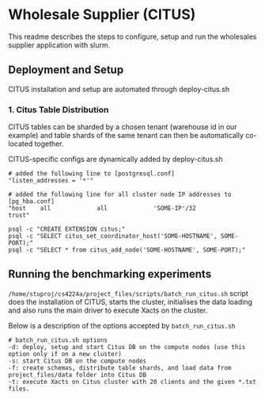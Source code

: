 # Wholesale Supplier (CITUS)

This readme describes the steps to configure, setup and run the wholesales supplier application with slurm.

## Deployment and Setup

CITUS installation and setup are automated through deploy-citus.sh

### 1. Citus Table Distribution

CITUS tables can be sharded by a chosen tenant (warehouse id in our example) and table shards of the same tenant can then be automatically co-located together.

CITUS-specific configs are dynamically added by deploy-citus.sh

```
# added the following line to [postgresql.conf]
"listen_addresses = '*'"

# added the following line for all cluster node IP addresses to [pg_hba.conf]
"host    all             all             'SOME-IP'/32              trust"

psql -c "CREATE EXTENSION citus;"
psql -c "SELECT citus_set_coordinator_host('SOME-HOSTNAME', SOME-PORT);"
psql -c "SELECT * from citus_add_node('SOME-HOSTNAME', SOME-PORT);"
```

## Running the benchmarking experiments

`/home/stuproj/cs4224a/project_files/scripts/batch_run_citus.sh` script does the installation of CITUS, starts the cluster, initialises the data loading and also runs the main driver to execute Xacts on the cluster.

Below is a description of the options accepted by `batch_run_citus.sh`

```
# batch_run_citus.sh options
-d: deploy, setup and start Citus DB on the compute nodes (use this option only if on a new cluster)
-s: start Citus DB on the compute nodes
-f: create schemas, distribute table shards, and load data from project_files/data folder into Citus DB
-t: execute Xacts on Citus cluster with 20 clients and the given *.txt files.
```
